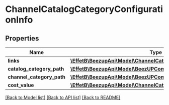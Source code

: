 # ChannelCatalogCategoryConfigurationInfo

## Properties
Name | Type | Description | Notes
------------ | ------------- | ------------- | -------------
**links** | [**\EffetB\BeezupApi\Model\ChannelCatalogCategoryMappingInfoLinks**](ChannelCatalogCategoryMappingInfoLinks.md) |  | 
**catalog_category_path** | [**\EffetB\BeezupApi\Model\BeezUPCommonCatalogCategoryPath**](BeezUPCommonCatalogCategoryPath.md) |  | 
**channel_category_path** | [**\EffetB\BeezupApi\Model\BeezUPCommonChannelCategoryPath**](BeezUPCommonChannelCategoryPath.md) |  | [optional] 
**cost_value** | [**\EffetB\BeezupApi\Model\ChannelCatalogCategoryCostValue**](ChannelCatalogCategoryCostValue.md) |  | [optional] 

[[Back to Model list]](../README.md#documentation-for-models) [[Back to API list]](../README.md#documentation-for-api-endpoints) [[Back to README]](../README.md)


